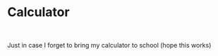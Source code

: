 <h1>Calculator</h1>
<br><p>Just in case I forget to bring my calculator to school (hope this works)</p>